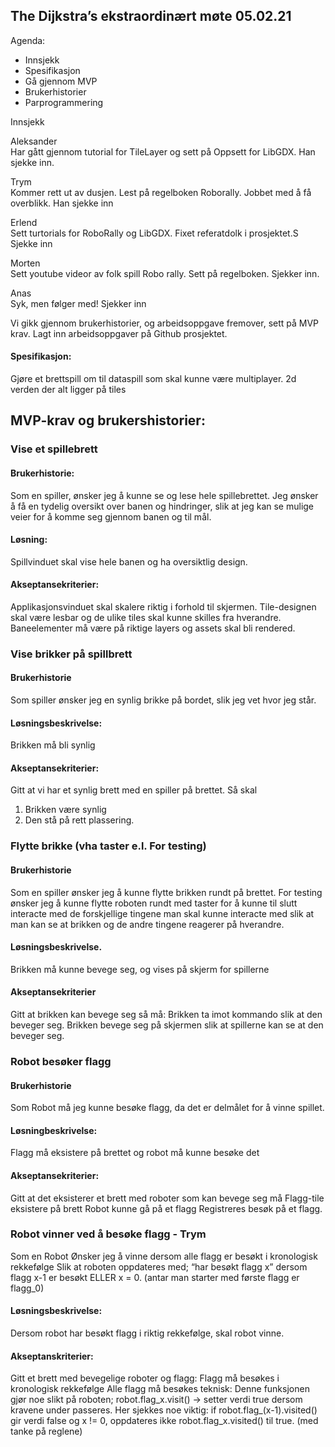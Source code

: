 ## The Dijkstra’s ekstraordinært møte 05.02.21

Agenda:

- Innsjekk
- Spesifikasjon
- Gå gjennom MVP
- Brukerhistorier
- Parprogrammering


Innsjekk

Aleksander  
Har gått gjennom tutorial for TileLayer og sett på Oppsett for LibGDX. Han sjekke inn.
 

Trym  
Kommer rett ut av dusjen. Lest på regelboken Roborally. Jobbet med å få overblikk. Han sjekke inn

Erlend  
Sett turtorials for RoboRally og LibGDX. Fixet referatdolk i prosjektet.S Sjekke inn

Morten  
Sett youtube videor av folk spill Robo rally. Sett på regelboken. Sjekker inn.

Anas  
Syk, men følger med! Sjekker inn




Vi gikk gjennom brukerhistorier, og arbeidsoppgave fremover, sett på MVP krav. Lagt inn arbeidsoppgaver på Github prosjektet.


#### Spesifikasjon:

Gjøre et brettspill om til dataspill som skal kunne være multiplayer.
2d verden der alt ligger på tiles

## MVP-krav og brukershistorier:

### Vise et spillebrett
#### Brukerhistorie:
Som en spiller, ønsker jeg å kunne se og lese hele spillebrettet.
Jeg ønsker å få en tydelig oversikt over banen og hindringer, slik at jeg kan se mulige veier for å komme seg gjennom banen og til mål.
#### Løsning:
Spillvinduet skal vise hele banen og ha oversiktlig design.
#### Akseptansekriterier:
Applikasjonsvinduet skal skalere riktig i forhold til skjermen.
Tile-designen skal være lesbar og de ulike tiles skal kunne skilles fra hverandre.
Baneelementer må være på riktige layers og assets skal bli rendered.




### Vise brikker på spillbrett
#### Brukerhistorie
Som spiller ønsker jeg en synlig brikke på bordet, slik jeg vet hvor jeg står.
#### Løsningsbeskrivelse:
Brikken må bli synlig
#### Akseptansekriterier:
Gitt at vi har et synlig brett med en spiller på brettet. Så skal
1. Brikken være synlig
2. Den stå på rett plassering.


### Flytte brikke (vha taster e.l. For testing)

#### Brukerhistorie
Som en spiller ønsker jeg å kunne flytte brikken rundt på brettet.
For testing ønsker jeg å kunne flytte roboten rundt med taster for å kunne til slutt interacte med de forskjellige tingene man skal kunne interacte med slik at man kan se at brikken og de andre tingene reagerer på hverandre.

#### Løsningsbeskrivelse.
Brikken må kunne bevege seg, og vises på skjerm for spillerne

#### Akseptansekriterier
Gitt at brikken kan bevege seg så må:
Brikken ta imot kommando slik at den beveger seg.
Brikken bevege seg på skjermen slik at spillerne kan se at den beveger seg.

### Robot besøker flagg
#### Brukerhistorie
Som Robot må jeg kunne besøke flagg, da det er delmålet for å vinne spillet.
#### Løsningbeskrivelse:
Flagg må eksistere på brettet og robot må kunne besøke det
#### Akseptansekriterier:
Gitt at det eksisterer et brett med roboter som kan bevege seg må
Flagg-tile eksistere på brett
Robot kunne gå på et flagg
Registreres besøk på et flagg.


### Robot vinner ved å besøke flagg - Trym
Som en Robot
Ønsker jeg å vinne dersom alle flagg er besøkt i kronologisk rekkefølge
Slik at roboten oppdateres med; “har besøkt flagg x” dersom flagg x-1 er besøkt ELLER x = 0. (antar man starter med første flagg er flagg_0)

#### Løsningsbeskrivelse:
Dersom robot har besøkt flagg i riktig rekkefølge, skal robot vinne.


#### Akseptanskriterier:
Gitt et brett med bevegelige roboter og flagg:
Flagg må besøkes i kronologisk rekkefølge
Alle flagg må besøkes
teknisk:
Denne funksjonen gjør noe slikt på roboten; robot.flag_x.visit() -> setter verdi true dersom kravene under passeres.
Her sjekkes noe viktig: if robot.flag_(x-1).visited() gir verdi false og x != 0, oppdateres ikke robot.flag_x.visited() til true. (med tanke på reglene) 
